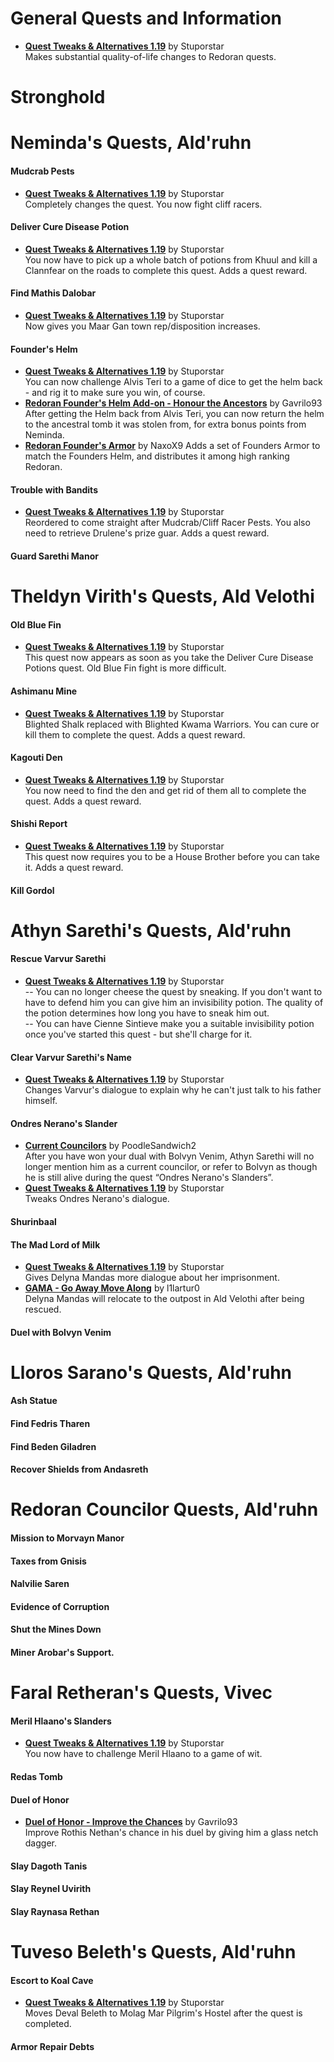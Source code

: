 # General Quests and Information
* [**Quest Tweaks & Alternatives 1.19**](https://www.dropbox.com/s/0ihtlpfrzfhiwxo/QTA_1.19.7z?dl=0) by Stuporstar  
Makes substantial quality-of-life changes to Redoran quests.

# Stronghold

# Neminda's Quests, Ald'ruhn
#### Mudcrab Pests
* [**Quest Tweaks & Alternatives 1.19**](https://www.dropbox.com/s/0ihtlpfrzfhiwxo/QTA_1.19.7z?dl=0) by Stuporstar  
Completely changes the quest. You now fight cliff racers. 
#### Deliver Cure Disease Potion
* [**Quest Tweaks & Alternatives 1.19**](https://www.dropbox.com/s/0ihtlpfrzfhiwxo/QTA_1.19.7z?dl=0) by Stuporstar  
You now have to pick up a whole batch of potions from Khuul and kill a Clannfear on the roads to complete this quest. Adds a quest reward.  
#### Find Mathis Dalobar
* [**Quest Tweaks & Alternatives 1.19**](https://www.dropbox.com/s/0ihtlpfrzfhiwxo/QTA_1.19.7z?dl=0) by Stuporstar  
Now gives you Maar Gan town rep/disposition increases.
#### Founder's Helm
* [**Quest Tweaks & Alternatives 1.19**](https://www.dropbox.com/s/0ihtlpfrzfhiwxo/QTA_1.19.7z?dl=0) by Stuporstar  
You can now challenge Alvis Teri to a game of dice to get the helm back - and rig it to make sure you win, of course.  
* [**Redoran Founder's Helm Add-on - Honour the Ancestors**](https://www.nexusmods.com/morrowind/mods/47352) by Gavrilo93  
After getting the Helm back from Alvis Teri, you can now return the helm to the ancestral tomb it was stolen from, for extra bonus points from Neminda.
* [**Redoran Founder's Armor**](https://www.nexusmods.com/morrowind/mods/44860) by NaxoX9
Adds a set of Founders Armor to match the Founders Helm, and distributes it among high ranking Redoran.  
#### Trouble with Bandits
* [**Quest Tweaks & Alternatives 1.19**](https://www.dropbox.com/s/0ihtlpfrzfhiwxo/QTA_1.19.7z?dl=0) by Stuporstar  
Reordered to come straight after Mudcrab/Cliff Racer Pests. You also need to retrieve Drulene's prize guar. Adds a quest reward.
#### Guard Sarethi Manor

# Theldyn Virith's Quests, Ald Velothi
#### Old Blue Fin
* [**Quest Tweaks & Alternatives 1.19**](https://www.dropbox.com/s/0ihtlpfrzfhiwxo/QTA_1.19.7z?dl=0) by Stuporstar  
This quest now appears as soon as you take the Deliver Cure Disease Potions quest. Old Blue Fin fight is more difficult.
#### Ashimanu Mine
* [**Quest Tweaks & Alternatives 1.19**](https://www.dropbox.com/s/0ihtlpfrzfhiwxo/QTA_1.19.7z?dl=0) by Stuporstar  
Blighted Shalk replaced with Blighted Kwama Warriors. You can cure or kill them to complete the quest. Adds a quest reward.
#### Kagouti Den
* [**Quest Tweaks & Alternatives 1.19**](https://www.dropbox.com/s/0ihtlpfrzfhiwxo/QTA_1.19.7z?dl=0) by Stuporstar  
You now need to find the den and get rid of them all to complete the quest. Adds a quest reward.
#### Shishi Report
* [**Quest Tweaks & Alternatives 1.19**](https://www.dropbox.com/s/0ihtlpfrzfhiwxo/QTA_1.19.7z?dl=0) by Stuporstar  
This quest now requires you to be a House Brother before you can take it. Adds a quest reward.
#### Kill Gordol

# Athyn Sarethi's Quests, Ald'ruhn
#### Rescue Varvur Sarethi
* [**Quest Tweaks & Alternatives 1.19**](https://www.dropbox.com/s/0ihtlpfrzfhiwxo/QTA_1.19.7z?dl=0) by Stuporstar  
-- You can no longer cheese the quest by sneaking. If you don't want to have to defend him you can give him an invisibility potion. The quality of the potion determines how long you have to sneak him out.  
-- You can have Cienne Sintieve make you a suitable invisibility potion once you've started this quest - but she'll charge for it.
#### Clear Varvur Sarethi's Name
* [**Quest Tweaks & Alternatives 1.19**](https://www.dropbox.com/s/0ihtlpfrzfhiwxo/QTA_1.19.7z?dl=0) by Stuporstar  
Changes Varvur's dialogue to explain why he can't just talk to his father himself.  
#### Ondres Nerano's Slander
* [**Current Councilors**](https://www.nexusmods.com/morrowind/mods/47342) by PoodleSandwich2  
After you have won your dual with Bolvyn Venim, Athyn Sarethi will no longer mention him as a current councilor, or refer to Bolvyn as though he is still alive during the quest “Ondres Nerano's Slanders”.  
* [**Quest Tweaks & Alternatives 1.19**](https://www.dropbox.com/s/0ihtlpfrzfhiwxo/QTA_1.19.7z?dl=0) by Stuporstar  
Tweaks Ondres Nerano's dialogue.  
#### Shurinbaal
#### The Mad Lord of Milk
* [**Quest Tweaks & Alternatives 1.19**](https://www.dropbox.com/s/0ihtlpfrzfhiwxo/QTA_1.19.7z?dl=0) by Stuporstar  
Gives Delyna Mandas more dialogue about her imprisonment.  
* [**GAMA - Go Away Move Along**](https://www.nexusmods.com/morrowind/mods/46797) by l1lartur0  
Delyna Mandas will relocate to the outpost in Ald Velothi after being rescued.
#### Duel with Bolvyn Venim

# Lloros Sarano's Quests, Ald'ruhn
#### Ash Statue
#### Find Fedris Tharen
#### Find Beden Giladren
#### Recover Shields from Andasreth

# Redoran Councilor Quests, Ald'ruhn
#### Mission to Morvayn Manor
#### Taxes from Gnisis
#### Nalvilie Saren
#### Evidence of Corruption
#### Shut the Mines Down
#### Miner Arobar's Support.

# Faral Retheran's Quests, Vivec
#### Meril Hlaano's Slanders
* [**Quest Tweaks & Alternatives 1.19**](https://www.dropbox.com/s/0ihtlpfrzfhiwxo/QTA_1.19.7z?dl=0) by Stuporstar  
You now have to challenge Meril Hlaano to a game of wit.  
#### Redas Tomb
#### Duel of Honor
* [**Duel of Honor - Improve the Chances**](https://www.nexusmods.com/morrowind/mods/47393) by Gavrilo93  
Improve Rothis Nethan's chance in his duel by giving him a glass netch dagger.

#### Slay Dagoth Tanis
#### Slay Reynel Uvirith
#### Slay Raynasa Rethan

# Tuveso Beleth's Quests, Ald'ruhn
#### Escort to Koal Cave
* [**Quest Tweaks & Alternatives 1.19**](https://www.dropbox.com/s/0ihtlpfrzfhiwxo/QTA_1.19.7z?dl=0) by Stuporstar  
Moves Deval Beleth to Molag Mar Pilgrim's Hostel after the quest is completed.  
#### Armor Repair Debts

